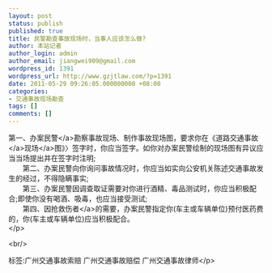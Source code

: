 ```yaml
---
layout: post
status: publish
published: true
title: 民警勘查事故现场时，当事人应该怎么做?
author: 本站记者
author_login: admin
author_email: jiangwei909@gmail.com
wordpress_id: 1391
wordpress_url: http://www.gzjtlaw.com/?p=1391
date: 2011-05-29 09:26:05.000000000 +08:00
categories:
- 交通事故现场勘查
tags: []
comments: []
---
```

<p>第一、办案<a>民警<&#47;a>勘察事故现场、制作事故现场图，要求你在《道路<a><a>交通事故<&#47;a>现场<&#47;a>图》〉签字时，你应当签字。如你对办案民警绘制的现场图有异议应当当场提出并在签字时注明; <br>　　第二、办案民警向你询问事故情况时，你应当如实向公安机关陈述交通事故发生的经过，不得隐瞒事实; <br>　　第三、办案民警因调查取证需要对你进行酒精、毒品测试时，你应当积极配合;即使你没有喝酒、吸毒，也应当接受测试; <br>　　第四、因<a>抢救伤者<&#47;a>的需要，办案民警指定你(车主或车辆单位)预付医药费的，你(车主或车辆单位)应当积极配合。 <br><&#47;p><br&#47;><p>标签:广州交通事故索赔 广州交通事故赔偿 广州交通事故律师<&#47;p>
